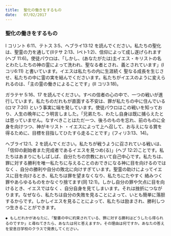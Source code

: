 ```yaml
---
title:  聖化の働きをするもの
date:   07/02/2017
---
```


### 聖化の働きをするもの

 I コリント 6:11、テトス 3:5、ヘブライ13:12 を読んでください。私たちの聖化は、聖霊の力を通して(IIテサ 2:13、Iペト1:2)、信仰によって成し遂げられます(ヘブ 11:6)。使徒パウロは、「しかし、(あなたがたは)主イエス・キリストの名 とわたしたちの神の霊によって洗われ、聖なる者とされ、義とされています」(I コリ6:11) と書いています。イエスは私たちの内に生涯続く 聖なる成長を生じさせ、私たちの中に霊の実を結んでくださいます。私たちがイエスのように変えられるのは、「主の霊の働きによることです」(II コリ3:18)。

 ガラテヤ 5:16、17 を読んでください。すべの信者の心の中で、一つの戦いが進行しています。私たちのだれもが直面する不安は、罪が私たちの中に住んでいる (ロマ 7:20) という事実に端を発しています。使徒パウロはこの戦いを知っており、人生の晩年にこう明言しました。「兄弟たち、わたし自身は既に捕らえたとは思っていません。なすべきことはただ一つ、後ろのものを忘れ、前のものに全身を向けつつ、神がキリスト ・イエスによって上へ召して、お与えになる賞を得るために、目標を目指してひたすら走ることです」(フィリ3:13、14)。

 ヘブライ12:1、2 を読んでください。私たちが戦うように召されている戦いは、「信仰の創始者また完成者であるイエスを見つめ(る)」(ヘブ 12:2)ことです。私たちはあまりにもしばしば、自分たちの宗教において自己中心です。私たちは、罪に対する勝利を唯一私たちに与えることのおできになる神に目を向けるのではなく 、自分の勝利や自分の敗北に向けすぎています。聖霊の助けによってイエスに目を向けるとき、私たちは罪を望まなくなり、私たちにたやすく 絡みつく 罪やあらゆるものをかなぐり捨てます(同 12:1)。しかし自分の罪や欠点に目を向けるとき、イエスではなく 、自分自身を見てしまいます。それは挫折につながります。なぜなら、私たちは自分の失敗を見ることによって、いとも簡単に落胆するからです。しかしイエスを見ることによって、私たちは励まされ、勝利しつつ生きることができます。

`◆ もしだれかがあなたに、「聖書の中に約束されている、罪に対する勝利はどうしたら得られるのですか」と尋ねてきたら、あなたは何と答えますか。その理由は何ですか。あなたの答えを安息日学校のクラスで発表してください。`

